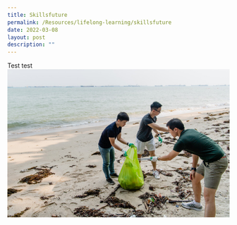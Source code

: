 ```yaml
---
title: Skillsfuture
permalink: /Resources/lifelong-learning/skillsfuture
date: 2022-03-08
layout: post
description: ""
---
```

Test test![](/images/Beach%20Cleanup%20Sample.jpg)